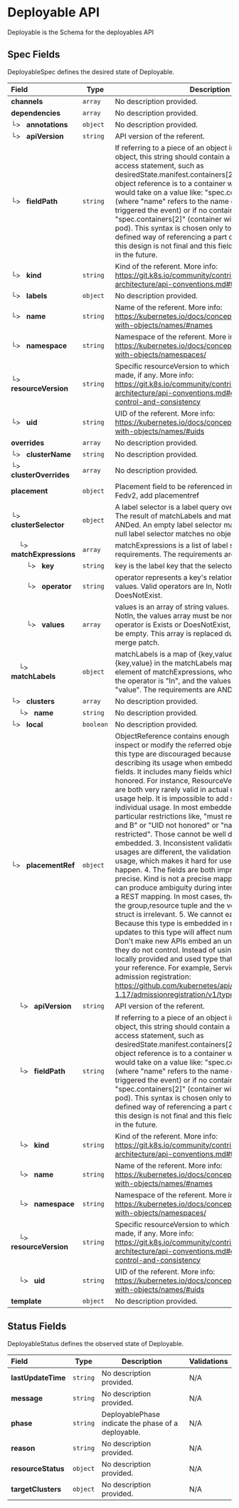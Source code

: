# Deployable API

Deployable is the Schema for the deployables API

## Spec Fields

DeployableSpec defines the desired state of Deployable.

| Field | Type | Description | Validations |
|:---|---|---|---|
|  **channels** | `array` | No description provided. | N/A |
|  **dependencies** | `array` | No description provided. | N/A |
| └>&nbsp;&nbsp; **annotations** | `object` | No description provided. | N/A |
| └>&nbsp;&nbsp; **apiVersion** | `string` | API version of the referent. | N/A |
| └>&nbsp;&nbsp; **fieldPath** | `string` | If referring to a piece of an object instead of an entire object, this string should contain a valid JSON/Go field access statement, such as desiredState.manifest.containers[2]. For example, if the object reference is to a container within a pod, this would take on a value like: "spec.containers{name}" (where "name" refers to the name of the container that triggered the event) or if no container name is specified "spec.containers[2]" (container with index 2 in this pod). This syntax is chosen only to have some well-defined way of referencing a part of an object. TODO: this design is not final and this field is subject to change in the future. | N/A |
| └>&nbsp;&nbsp; **kind** | `string` | Kind of the referent. More info: https://git.k8s.io/community/contributors/devel/sig-architecture/api-conventions.md#types-kinds | N/A |
| └>&nbsp;&nbsp; **labels** | `object` | No description provided. | N/A |
| └>&nbsp;&nbsp; **name** | `string` | Name of the referent. More info: https://kubernetes.io/docs/concepts/overview/working-with-objects/names/#names | N/A |
| └>&nbsp;&nbsp; **namespace** | `string` | Namespace of the referent. More info: https://kubernetes.io/docs/concepts/overview/working-with-objects/namespaces/ | N/A |
| └>&nbsp;&nbsp; **resourceVersion** | `string` | Specific resourceVersion to which this reference is made, if any. More info: https://git.k8s.io/community/contributors/devel/sig-architecture/api-conventions.md#concurrency-control-and-consistency | N/A |
| └>&nbsp;&nbsp; **uid** | `string` | UID of the referent. More info: https://kubernetes.io/docs/concepts/overview/working-with-objects/names/#uids | N/A |
|  **overrides** | `array` | No description provided. | N/A |
| └>&nbsp;&nbsp; **clusterName** | `string` | No description provided. | N/A |
| └>&nbsp;&nbsp; **clusterOverrides** | `array` | No description provided. | N/A |
|  **placement** | `object` | Placement field to be referenced in specs, align with Fedv2, add placementref | N/A |
| └>&nbsp;&nbsp; **clusterSelector** | `object` | A label selector is a label query over a set of resources. The result of matchLabels and matchExpressions are ANDed. An empty label selector matches all objects. A null label selector matches no objects. | N/A |
| &nbsp;&nbsp;&nbsp;&nbsp;└>&nbsp;&nbsp; **matchExpressions** | `array` | matchExpressions is a list of label selector requirements. The requirements are ANDed. | N/A |
| &nbsp;&nbsp;&nbsp;&nbsp;&nbsp;&nbsp;&nbsp;&nbsp;└>&nbsp;&nbsp; **key** | `string` | key is the label key that the selector applies to. | N/A |
| &nbsp;&nbsp;&nbsp;&nbsp;&nbsp;&nbsp;&nbsp;&nbsp;└>&nbsp;&nbsp; **operator** | `string` | operator represents a key's relationship to a set of values. Valid operators are In, NotIn, Exists and DoesNotExist. | N/A |
| &nbsp;&nbsp;&nbsp;&nbsp;&nbsp;&nbsp;&nbsp;&nbsp;└>&nbsp;&nbsp; **values** | `array` | values is an array of string values. If the operator is In or NotIn, the values array must be non-empty. If the operator is Exists or DoesNotExist, the values array must be empty. This array is replaced during a strategic merge patch. | N/A |
| &nbsp;&nbsp;&nbsp;&nbsp;└>&nbsp;&nbsp; **matchLabels** | `object` | matchLabels is a map of {key,value} pairs. A single {key,value} in the matchLabels map is equivalent to an element of matchExpressions, whose key field is "key", the operator is "In", and the values array contains only "value". The requirements are ANDed. | N/A |
| └>&nbsp;&nbsp; **clusters** | `array` | No description provided. | N/A |
| &nbsp;&nbsp;&nbsp;&nbsp;└>&nbsp;&nbsp; **name** | `string` | No description provided. | N/A |
| └>&nbsp;&nbsp; **local** | `boolean` | No description provided. | N/A |
| └>&nbsp;&nbsp; **placementRef** | `object` | ObjectReference contains enough information to let you inspect or modify the referred object. --- New uses of this type are discouraged because of difficulty describing its usage when embedded in APIs.  1. Ignored fields.  It includes many fields which are not generally honored.  For instance, ResourceVersion and FieldPath are both very rarely valid in actual usage.  2. Invalid usage help.  It is impossible to add specific help for individual usage.  In most embedded usages, there are particular     restrictions like, "must refer only to types A and B" or "UID not honored" or "name must be restricted".     Those cannot be well described when embedded.  3. Inconsistent validation.  Because the usages are different, the validation rules are different by usage, which makes it hard for users to predict what will happen.  4. The fields are both imprecise and overly precise.  Kind is not a precise mapping to a URL. This can produce ambiguity     during interpretation and require a REST mapping.  In most cases, the dependency is on the group,resource tuple     and the version of the actual struct is irrelevant.  5. We cannot easily change it.  Because this type is embedded in many locations, updates to this type     will affect numerous schemas.  Don't make new APIs embed an underspecified API type they do not control. Instead of using this type, create a locally provided and used type that is well-focused on your reference. For example, ServiceReferences for admission registration: https://github.com/kubernetes/api/blob/release-1.17/admissionregistration/v1/types.go#L533 . | N/A |
| &nbsp;&nbsp;&nbsp;&nbsp;└>&nbsp;&nbsp; **apiVersion** | `string` | API version of the referent. | N/A |
| &nbsp;&nbsp;&nbsp;&nbsp;└>&nbsp;&nbsp; **fieldPath** | `string` | If referring to a piece of an object instead of an entire object, this string should contain a valid JSON/Go field access statement, such as desiredState.manifest.containers[2]. For example, if the object reference is to a container within a pod, this would take on a value like: "spec.containers{name}" (where "name" refers to the name of the container that triggered the event) or if no container name is specified "spec.containers[2]" (container with index 2 in this pod). This syntax is chosen only to have some well-defined way of referencing a part of an object. TODO: this design is not final and this field is subject to change in the future. | N/A |
| &nbsp;&nbsp;&nbsp;&nbsp;└>&nbsp;&nbsp; **kind** | `string` | Kind of the referent. More info: https://git.k8s.io/community/contributors/devel/sig-architecture/api-conventions.md#types-kinds | N/A |
| &nbsp;&nbsp;&nbsp;&nbsp;└>&nbsp;&nbsp; **name** | `string` | Name of the referent. More info: https://kubernetes.io/docs/concepts/overview/working-with-objects/names/#names | N/A |
| &nbsp;&nbsp;&nbsp;&nbsp;└>&nbsp;&nbsp; **namespace** | `string` | Namespace of the referent. More info: https://kubernetes.io/docs/concepts/overview/working-with-objects/namespaces/ | N/A |
| &nbsp;&nbsp;&nbsp;&nbsp;└>&nbsp;&nbsp; **resourceVersion** | `string` | Specific resourceVersion to which this reference is made, if any. More info: https://git.k8s.io/community/contributors/devel/sig-architecture/api-conventions.md#concurrency-control-and-consistency | N/A |
| &nbsp;&nbsp;&nbsp;&nbsp;└>&nbsp;&nbsp; **uid** | `string` | UID of the referent. More info: https://kubernetes.io/docs/concepts/overview/working-with-objects/names/#uids | N/A |
|  **template** | `object` | No description provided. | N/A |
## Status Fields

DeployableStatus defines the observed state of Deployable.

| Field | Type | Description | Validations |
|:---|---|---|---|
|  **lastUpdateTime** | `string` | No description provided. | N/A |
|  **message** | `string` | No description provided. | N/A |
|  **phase** | `string` | DeployablePhase indicate the phase of a deployable. | N/A |
|  **reason** | `string` | No description provided. | N/A |
|  **resourceStatus** | `object` | No description provided. | N/A |
|  **targetClusters** | `object` | No description provided. | N/A |
